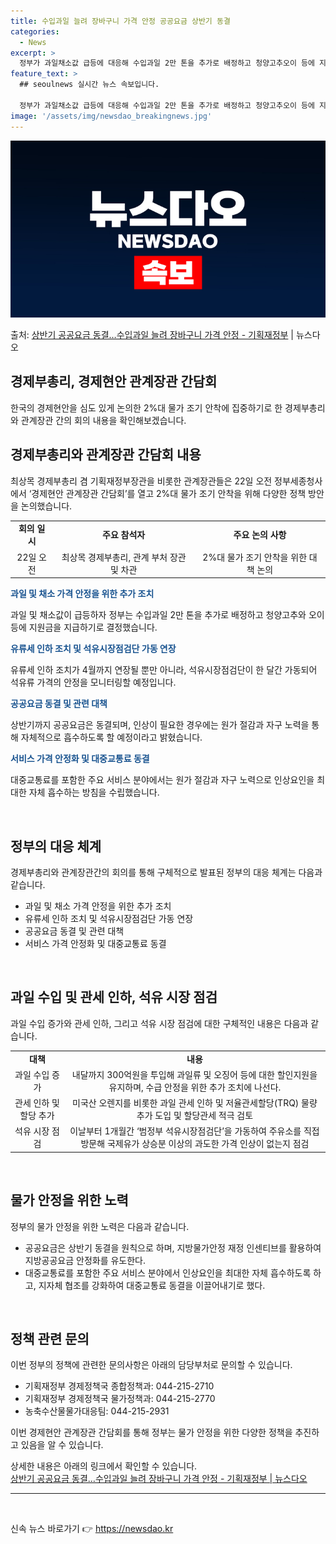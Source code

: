 ```yaml
---
title: 수입과일 늘려 장바구니 가격 안정 공공요금 상반기 동결
categories:
  - News
excerpt: >
  정부가 과일채소값 급등에 대응해 수입과일 2만 톤을 추가로 배정하고 청양고추오이 등에 지원금을 주기로 했다.…
feature_text: >
  ## seoulnews 실시간 뉴스 속보입니다.

  정부가 과일채소값 급등에 대응해 수입과일 2만 톤을 추가로 배정하고 청양고추오이 등에 지원금을 주기로 했다.…
image: '/assets/img/newsdao_breakingnews.jpg'
---
```


![뉴스다오 속보](/assets/img/newsdao_breakingnews.jpg)

<p>출처: <a href="https://newsdao.kr/3206" rel="dofollow">상반기 공공요금 동결…수입과일 늘려 장바구니 가격 안정 - 기획재정부</a> | 뉴스다오</p>

<h2>경제부총리, 경제현안 관계장관 간담회</h2>
<p data-ke-size="size16">한국의 경제현안을 심도 있게 논의한 2%대 물가 조기 안착에 집중하기로 한 경제부총리와 관계장관 간의 회의 내용을 확인해보겠습니다.</p>

<h2 data-ke-size="size26">경제부총리와 관계장관 간담회 내용</h2>
<p>최상목 경제부총리 겸 기획재정부장관을 비롯한 관계장관들은 22일 오전 정부세종청사에서 ‘경제현안 관계장관 간담회’를 열고 2%대 물가 조기 안착을 위해 다양한 정책 방안을 논의했습니다.</p>
<table>
  <tr>
    <td style="text-align: center; height: 17px;"><b>회의 일시</b></td>
    <td style="text-align: center; height: 17px;"><b>주요 참석자</b></td>
    <td style="text-align: center; height: 17px;"><b>주요 논의 사항</b></td>
  </tr>
  <tr>
    <td style="text-align: center; height: 17px;">22일 오전</td>
    <td style="text-align: center; height: 17px;">최상목 경제부총리, 관계 부처 장관 및 차관</td>
    <td style="text-align: center; height: 17px;">2%대 물가 조기 안착을 위한 대책 논의</td>
  </tr>
</table>

<b><span style="color: #1a5490;">과일 및 채소 가격 안정을 위한 추가 조치</span></b>
<p>과일 및 채소값이 급등하자 정부는 수입과일 2만 톤을 추가로 배정하고 청양고추와 오이 등에 지원금을 지급하기로 결정했습니다.</p>

<b><span style="color: #1a5490;">유류세 인하 조치 및 석유시장점검단 가동 연장</span></b>
<p>유류세 인하 조치가 4월까지 연장될 뿐만 아니라, 석유시장점검단이 한 달간 가동되어 석유류 가격의 안정을 모니터링할 예정입니다.</p>

<b><span style="color: #1a5490;">공공요금 동결 및 관련 대책</span></b>
<p>상반기까지 공공요금은 동결되며, 인상이 필요한 경우에는 원가 절감과 자구 노력을 통해 자체적으로 흡수하도록 할 예정이라고 밝혔습니다.</p>

<b><span style="color: #1a5490;">서비스 가격 안정화 및 대중교통료 동결</span></b>
<p>대중교통료를 포함한 주요 서비스 분야에서는 원가 절감과 자구 노력으로 인상요인을 최대한 자체 흡수하는 방침을 수립했습니다.</p>

<p data-ke-size="size16">&nbsp;</p>

<h2 data-ke-size="size26">정부의 대응 체계</h2>
<p>경제부총리와 관계장관간의 회의를 통해 구체적으로 발표된 정부의 대응 체계는 다음과 같습니다.</p>
<ul>
  <li>과일 및 채소 가격 안정을 위한 추가 조치</li>
  <li>유류세 인하 조치 및 석유시장점검단 가동 연장</li>
  <li>공공요금 동결 및 관련 대책</li>
  <li>서비스 가격 안정화 및 대중교통료 동결</li>
</ul>

<p data-ke-size="size16">&nbsp;</p>

<h2 data-ke-size="size26">과일 수입 및 관세 인하, 석유 시장 점검</h2>
<p>과일 수입 증가와 관세 인하, 그리고 석유 시장 점검에 대한 구체적인 내용은 다음과 같습니다.</p>
<table>
  <tr>
    <td style="text-align: center; height: 17px;"><b>대책</b></td>
    <td style="text-align: center; height: 17px;"><b>내용</b></td>
  </tr>
  <tr>
    <td style="text-align: center; height: 17px;">과일 수입 증가</td>
    <td style="text-align: center; height: 17px;">내달까지 300억원을 투입해 과일류 및 오징어 등에 대한 할인지원을 유지하며, 수급 안정을 위한 추가 조치에 나선다.</td>
  </tr>
  <tr>
    <td style="text-align: center; height: 17px;">관세 인하 및 할당 추가</td>
    <td style="text-align: center; height: 17px;">미국산 오렌지를 비롯한 과일 관세 인하 및 저율관세할당(TRQ) 물량 추가 도입 및 할당관세 적극 검토</td>
  </tr>
  <tr>
    <td style="text-align: center; height: 17px;">석유 시장 점검</td>
    <td style="text-align: center; height: 17px;">이날부터 1개월간 ‘범정부 석유시장점검단’을 가동하여 주유소를 직접 방문해 국제유가 상승분 이상의 과도한 가격 인상이 없는지 점검</td>
  </tr>
</table>

<p data-ke-size="size16">&nbsp;</p>

<h2 data-ke-size="size26">물가 안정을 위한 노력</h2>
<p>정부의 물가 안정을 위한 노력은 다음과 같습니다.</p>
<ul>
  <li>공공요금은 상반기 동결을 원칙으로 하며, 지방물가안정 재정 인센티브를 활용하여 지방공공요금 안정화를 유도한다.</li>
  
  <li>대중교통료를 포함한 주요 서비스 분야에서 인상요인을 최대한 자체 흡수하도록 하고, 지자체 협조를 강화하여 대중교통료 동결을 이끌어내기로 했다.</li>
</ul>

<p data-ke-size="size16">&nbsp;</p>

<h2 data-ke-size="size26">정책 관련 문의</h2>
<p>이번 정부의 정책에 관련한 문의사항은 아래의 담당부처로 문의할 수 있습니다.</p>
<ul>
  <li>기획재정부 경제정책국 종합정책과: 044-215-2710</li>
  <li>기획재정부 경제정책국 물가정책과: 044-215-2770</li>
  <li>농축수산물물가대응팀: 044-215-2931</li>
</ul>

<p>이번 경제현안 관계장관 간담회를 통해 정부는 물가 안정을 위한 다양한 정책을 추진하고 있음을 알 수 있습니다.</p>
<p>상세한 내용은 아래의 링크에서 확인할 수 있습니다.<br>
<a href="https://newsdao.kr/3206">상반기 공공요금 동결…수입과일 늘려 장바구니 가격 안정 - 기획재정부 | 뉴스다오</a></p>

<hr>
<p data-ke-size="size16">&nbsp;</p> 

신속 뉴스 바로가기 👉 <a href="https://newsdao.kr" rel="dofollow">https://newsdao.kr</a>


